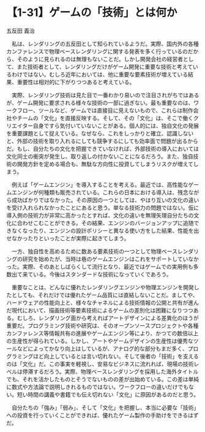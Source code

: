 # 【1-31】ゲームの「技術」とは何か

<div class="author">五反田 義治</div>

　私は、レンダリングの五反田として知られているようだ。実際、国内外の各種カンファレンスで物理ベースレンダリングに関する発表を多く行っているのだから、そのように見られるのは無理もないことだ。しかし開発会社の経営者として、また技術者として、レンダリングだけがゲーム開発に重要な技術と考えているわけではない。むしろ近年においては、他に重要な要素技術が増えている結果、重要性は相対的に下がりつつあると考えている。

　実際、レンダリング技術は見た目で一番わかり易いので注目されがちではあるが、ゲーム開発に要求される様々な技術の一部に過ぎない。最も重要なのは、ワークフロー、ツールなど、ゲームでは直接目に見えないもので、これらは制作会社やチームの「文化」を直接反映する。そして、その「文化」は、そこで働くクリエイター自身ですら気付いていないことがある。個人的には、独自文化の発展を重要課題として捉えている。なぜなら、これをしっかりと確立、認識しないと、外部の技術を取り入れるにしても競争するにしても効率面で問題が出るからだ。もし、自分たちの文化を把握できていなければ、外部技術の導入においては文化同士の衝突が発生し、取り返しの付かないことになるだろう。また、独自技術の開発方針を定める場合も、無駄な方向性に投資してしまうリスクが増えてしまう。

　例えば「ゲームエンジン」を導入することを考える。最近では、高性能なゲームエンジンが何種類も販売されている。これらの日本における導入は、残念ながら成功ばかりではなかった。その原因の一つとしては、やはり互いの文化の違いを受け入れられなかったことにあると思う。単なる技術力の問題ではない。仮に導入側の技術力が非常に高かったとすれば、文化の違いを無理矢理自分たちの文化に合わせこむことができる。その結果、エンジンのバージョンアップに追随できなくなったり、エンジンの設計ポリシーと異なる使い方をした結果、性能を出せなかったりといったことが実際に起きてしまう。

　一方、独自性を高めるために数ある要素技術の一つとして物理ベースレンダリングの研究を始めたが、当時は巷のゲームエンジンはこれをサポートしていなかった。実際、そのあとしばらくして流行となり、最近ではゲームでの実用例も多数出て来ている。今後はスタンダードな技術になっていくであろう。

　重要なことは、どんなに優れたレンダリングエンジンや物理エンジンを開発したとしても、それだけでは優れたゲーム品質には直結しないことだ。ましてや、ハードウェアの性能向上と、様々なチャネルによる技術情報の公開と共有が進んだ現代において、描画技術等要素技術によるゲームの差別化は困難になりつつある。むしろ、レンダリング面から考えればアートデザインによる差異化のほうが重要だ。プログラミング技術や研究は、そのオープンソースプロジェクトや各種カンファレンス等情報共有の進展やゲームエンジン等により、かつての数倍以上の生産性が得られている。しかし、アートやゲームデザインの生産性は優秀なツールなどによってかなり向上はしているが、アナログ的な部分もまだ多く、プログラミングほど向上しているとは言い切れない。そして後者の「技術」を支えるのは「文化」だ。この事実を軽視し、安易なビジネスに流れれば、現場の技術レベルは停滞するだろう。実際、物理ベースレンダリングを採用した海外タイトルでも、それを活かしたものとそうでないものの差が出始めている。この差は単純に数式や方法論で説明しきれるものではない。ワークフローの違いだけでもない。短い時間の講義や書籍でも伝え切れない「文化」に原因があるのだと思う。

　自分たちの「強み」「弱み」、そして「文化」を把握し、本当に必要な「技術」への投資を行っていくことができれば、優れたゲーム製作の手助けをできるはずだ。
 
